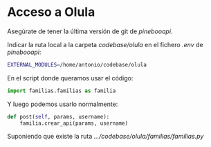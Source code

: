 # Acceso a Olula

Asegúrate de tener la última versión de git de _pinebooapi_.

Indicar la ruta local a la carpeta _codebase/olula_ en el fichero _.env_ de _pinebooapi_:

```sh
EXTERNAL_MODULES=/home/antonio/codebase/olula
```

En el script donde queramos usar el código:
```py
import familias.familias as familia
```
Y luego podemos usarlo normalmente:
```py
def post(self, params, username):
    familia.crear_api(params, username)
```


Suponiendo que existe la ruta _.../codebase/olula/familias/familias.py_